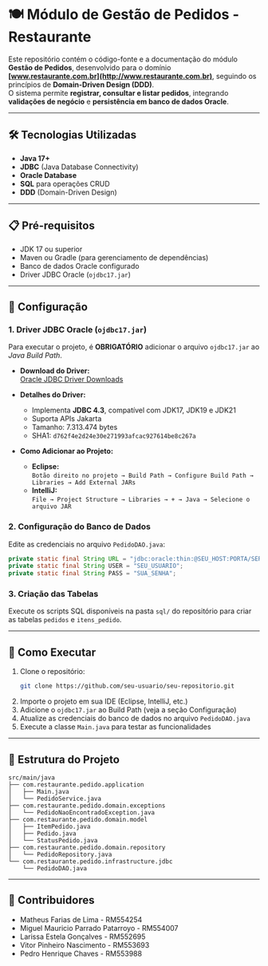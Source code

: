 # 🍽️ Módulo de Gestão de Pedidos - Restaurante
 
Este repositório contém o código-fonte e a documentação do módulo **Gestão de Pedidos**, desenvolvido para o domínio **[www.restaurante.com.br](http://www.restaurante.com.br)**, seguindo os princípios de **Domain-Driven Design (DDD)**.  
O sistema permite **registrar, consultar e listar pedidos**, integrando **validações de negócio** e **persistência em banco de dados Oracle**.
 
---
 
## 🛠 Tecnologias Utilizadas
 
- **Java 17+**
- **JDBC** (Java Database Connectivity)
- **Oracle Database**
- **SQL** para operações CRUD
- **DDD** (Domain-Driven Design)
 
---
 
## 📋 Pré-requisitos
 
- JDK 17 ou superior
- Maven ou Gradle (para gerenciamento de dependências)
- Banco de dados Oracle configurado
- Driver JDBC Oracle (`ojdbc17.jar`)
 
---
 
## 🔧 Configuração
 
### 1. Driver JDBC Oracle (`ojdbc17.jar`)
 
Para executar o projeto, é **OBRIGATÓRIO** adicionar o arquivo `ojdbc17.jar` ao *Java Build Path*.
 
- **Download do Driver:**  
  [Oracle JDBC Driver Downloads](https://www.oracle.com/br/database/technologies/appdev/jdbc-downloads.html)
 
- **Detalhes do Driver:**
  - Implementa **JDBC 4.3**, compatível com JDK17, JDK19 e JDK21
  - Suporta APIs Jakarta
  - Tamanho: 7.313.474 bytes
  - SHA1: `d762f4e2d24e30e271993afcac927614be8c267a`
 
- **Como Adicionar ao Projeto:**
  - **Eclipse:**  
    `Botão direito no projeto → Build Path → Configure Build Path → Libraries → Add External JARs`
  - **IntelliJ:**  
    `File → Project Structure → Libraries → + → Java → Selecione o arquivo JAR`
 
### 2. Configuração do Banco de Dados
 
Edite as credenciais no arquivo `PedidoDAO.java`:
 
```java
private static final String URL = "jdbc:oracle:thin:@SEU_HOST:PORTA/SERVICO";
private static final String USER = "SEU_USUARIO";
private static final String PASS = "SUA_SENHA";
```
 
### 3. Criação das Tabelas
 
Execute os scripts SQL disponíveis na pasta `sql/` do repositório para criar as tabelas `pedidos` e `itens_pedido`.
 
---
 
## 🚀 Como Executar
 
1. Clone o repositório:
   ```bash
   git clone https://github.com/seu-usuario/seu-repositorio.git
   ```
2. Importe o projeto em sua IDE (Eclipse, IntelliJ, etc.)
3. Adicione o `ojdbc17.jar` ao Build Path (veja a seção Configuração)
4. Atualize as credenciais do banco de dados no arquivo `PedidoDAO.java`
5. Execute a classe `Main.java` para testar as funcionalidades
 
---
 
## 📂 Estrutura do Projeto
 
```
src/main/java
├── com.restaurante.pedido.application
│   ├── Main.java
│   └── PedidoService.java
├── com.restaurante.pedido.domain.exceptions
│   └── PedidoNaoEncontradoException.java
├── com.restaurante.pedido.domain.model
│   ├── ItemPedido.java
│   ├── Pedido.java
│   └── StatusPedido.java
├── com.restaurante.pedido.domain.repository
│   └── PedidoRepository.java
└── com.restaurante.pedido.infrastructure.jdbc
    └── PedidoDAO.java
```
 
---
 
## 👥 Contribuidores
 
- Matheus Farias de Lima - RM554254  
- Miguel Mauricio Parrado Patarroyo - RM554007  
- Larissa Estela Gonçalves - RM552695  
- Vitor Pinheiro Nascimento - RM553693  
- Pedro Henrique Chaves - RM553988
